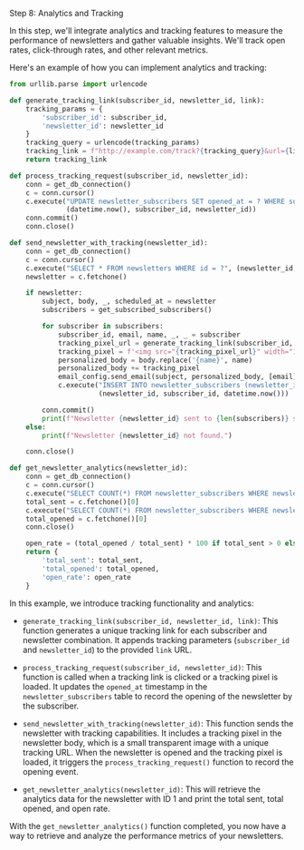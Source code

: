 Step 8: Analytics and Tracking

In this step, we'll integrate analytics and tracking features to measure the performance of newsletters and gather valuable insights. We'll track open rates, click-through rates, and other relevant metrics.

Here's an example of how you can implement analytics and tracking:

```python
from urllib.parse import urlencode

def generate_tracking_link(subscriber_id, newsletter_id, link):
    tracking_params = {
        'subscriber_id': subscriber_id,
        'newsletter_id': newsletter_id
    }
    tracking_query = urlencode(tracking_params)
    tracking_link = f"http://example.com/track?{tracking_query}&url={link}"
    return tracking_link

def process_tracking_request(subscriber_id, newsletter_id):
    conn = get_db_connection()
    c = conn.cursor()
    c.execute("UPDATE newsletter_subscribers SET opened_at = ? WHERE subscriber_id = ? AND newsletter_id = ?",
              (datetime.now(), subscriber_id, newsletter_id))
    conn.commit()
    conn.close()

def send_newsletter_with_tracking(newsletter_id):
    conn = get_db_connection()
    c = conn.cursor()
    c.execute("SELECT * FROM newsletters WHERE id = ?", (newsletter_id,))
    newsletter = c.fetchone()

    if newsletter:
        subject, body, _, scheduled_at = newsletter
        subscribers = get_subscribed_subscribers()

        for subscriber in subscribers:
            subscriber_id, email, name, _, _ = subscriber
            tracking_pixel_url = generate_tracking_link(subscriber_id, newsletter_id, '')
            tracking_pixel = f'<img src="{tracking_pixel_url}" width="1" height="1" alt="">'
            personalized_body = body.replace('{name}', name)
            personalized_body += tracking_pixel
            email_config.send_email(subject, personalized_body, [email])
            c.execute("INSERT INTO newsletter_subscribers (newsletter_id, subscriber_id, sent_at) VALUES (?, ?, ?)",
                      (newsletter_id, subscriber_id, datetime.now()))

        conn.commit()
        print(f"Newsletter {newsletter_id} sent to {len(subscribers)} subscribers with tracking.")
    else:
        print(f"Newsletter {newsletter_id} not found.")

    conn.close()

def get_newsletter_analytics(newsletter_id):
    conn = get_db_connection()
    c = conn.cursor()
    c.execute("SELECT COUNT(*) FROM newsletter_subscribers WHERE newsletter_id = ?", (newsletter_id,))
    total_sent = c.fetchone()[0]
    c.execute("SELECT COUNT(*) FROM newsletter_subscribers WHERE newsletter_id = ? AND opened_at IS NOT NULL", (newsletter_id,))
    total_opened = c.fetchone()[0]
    conn.close()

    open_rate = (total_opened / total_sent) * 100 if total_sent > 0 else 0
    return {
        'total_sent': total_sent,
        'total_opened': total_opened,
        'open_rate': open_rate
    }
```

In this example, we introduce tracking functionality and analytics:

- `generate_tracking_link(subscriber_id, newsletter_id, link)`: This function generates a unique tracking link for each subscriber and newsletter combination. It appends tracking parameters (`subscriber_id` and `newsletter_id`) to the provided `link` URL.

- `process_tracking_request(subscriber_id, newsletter_id)`: This function is called when a tracking link is clicked or a tracking pixel is loaded. It updates the `opened_at` timestamp in the `newsletter_subscribers` table to record the opening of the newsletter by the subscriber.

- `send_newsletter_with_tracking(newsletter_id)`: This function sends the newsletter with tracking capabilities. It includes a tracking pixel in the newsletter body, which is a small transparent image with a unique tracking URL. When the newsletter is opened and the tracking pixel is loaded, it triggers the `process_tracking_request()` function to record the opening event.

- `get_newsletter_analytics(newsletter_id)`: This will retrieve the analytics data for the newsletter with ID 1 and print the total sent, total opened, and open rate.

With the `get_newsletter_analytics()` function completed, you now have a way to retrieve and analyze the performance metrics of your newsletters.
